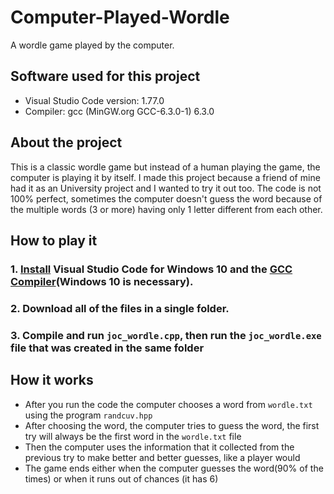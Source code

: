# Computer-Played-Wordle
A wordle game played by the computer.

## Software used for this project
- Visual Studio Code version: 1.77.0
- Compiler: gcc (MinGW.org GCC-6.3.0-1) 6.3.0

## About the project
This is a classic wordle game but instead of a human playing the game, the computer is playing it by itself. I made this project because a friend of mine had it as an University project and I wanted to try it out too. The code is not 100% perfect, sometimes the computer doesn't guess the word because of the multiple words (3 or more) having only 1 letter different from each other.

## How to play it
### 1. [Install](https://code.visualstudio.com/download) Visual Studio Code for Windows 10 and the [GCC Compiler](https://sourceforge.net/projects/mingw-w64/)(Windows 10 is necessary). 
### 2. Download all of the files in a single folder.
### 3. Compile and run `joc_wordle.cpp`, then run the `joc_wordle.exe` file that was created in the same folder

## How it works
- After you run the code the computer chooses a word from `wordle.txt` using the program `randcuv.hpp`
- After choosing the word, the computer tries to guess the word, the first try will always be the first word in the `wordle.txt` file
- Then the computer uses the information that it collected from the previous try to make better and better guesses, like a player would
- The game ends either when the computer guesses the word(90% of the times) or when it runs out of chances (it has 6)
